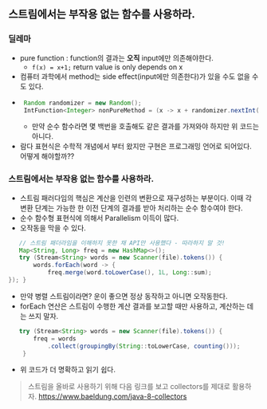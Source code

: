 ## 스트림에서는 부작용 없는 함수를 사용하라.
### 딜레마
 - pure function : function의 결과는 **오직** input에만 의존해야한다.
    - `f(x) = x+1;` return value is only depends on x
 - 컴퓨터 과학에서 method는 side effect(input에만 의존한다)가 있을 수도 없을 수도 있다.
 - ```java
    Random randomizer = new Random();
    IntFunction<Integer> nonPureMethod = (x -> x + randomizer.nextInt());
    ```
   - 만약 순수 함수라면 몇 백번을 호출해도 같은 결과를 가져와야 하지만 위 코드는 아니다.
 - 람다 표현식은 수학적 개념에서 부터 왔지만 구현은 프로그래밍 언어로 되어있다. 어떻게 해야할까??
 
### 스트림에서는 부작용 없는 함수를 사용하라.
 - 스트림 패러다임의 핵심은 계산을 인련의 변환으로 재구성하는 부분이다. 이때 각 변환 단계는 가능한 한 이전 단계의 결과를 
    받아 처리하는 순수 함수여야 한다.
 - 순수 함수형 표현식에 의해서 Parallelism 이득이 많다.
 - 오작동을 막을 수 있다.
```java
   // 스트림 패더라임을 이해하지 못한 채 API만 사용했다 - 따라하지 말 것!
   Map<String, Long> freq = new HashMap<>();
   try (Stream<String> words = new Scanner(file).tokens()) {
       words.forEach(word -> {
           freq.merge(word.toLowerCase(), 1L, Long::sum);
}); }
```
 - 만약 병렬 스트림이라면? 운이 좋으면 정상 동작하고 아니면 오작동한다.
 - forEach 연산은 스트림이 수행한 계산 결과를 보고할 때만 사용하고, 계산하는 데는 쓰지 말자.
```java
   try (Stream<String> words = new Scanner(file).tokens()) {
       freq = words
           .collect(groupingBy(String::toLowerCase, counting()));
    }
```
 - 위 코드가 더 명확하고 읽기 쉽다.
 
> 스트림을 올바로 사용하기 위해 다음 링크를 보고 collectors를 제대로 활용하자. 
> https://www.baeldung.com/java-8-collectors